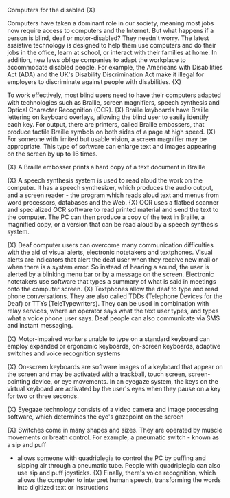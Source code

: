Computers for the disabled
{X}

Computers have taken a dominant role in our society,
meaning most jobs now require access to computers and
the Internet. But what happens if a person is blind, deaf or
motor-disabled? They needn't worry. The latest assistive
technology is designed to help them use computers and do
their jobs in the office, learn at school, or interact with their
families at home. In addition, new laws oblige companies
to adapt the workplace to accommodate disabled people.
For example, the Americans with Disabilities Act (ADA)
and the UK's Disability Discrimination Act make it illegal for
employers to discriminate against people with disabilities.
{X}

To work effectively, most blind users need to have their
computers adapted with technologies such as Braille,
screen magnifiers, speech synthesis and Optical
Character Recognition (OCR).
{X}
Braille keyboards have Braille lettering on keyboard
overlays, allowing the blind user to easily identify each key.
For output, there are printers, called Braille embossers, that
produce tactile Braille symbols on both sides of a page at
high speed.
{X}
For someone with limited but usable vision, a screen
magnifier may be appropriate. This type of software can
enlarge text and images appearing on the screen by up to
16 times.

{X}
A Braille embosser prints a hard copy of a text document in Braille

{X}
A speech synthesis system is used to read aloud the work on
the computer. It has a speech synthesizer, which produces
the audio output, and a screen reader - the program which
reads aloud text and menus from word processors, databases
and the Web.
{X}
OCR uses a flatbed scanner and specialized OCR software to
read printed material and send the text to the computer. The
PC can then produce a copy of the text in Braille, a magnified
copy, or a version that can be read aloud by a speech
synthesis system.

{X}
Deaf computer users can overcome many
communication difficulties with the aid of visual alerts,
electronic notetakers and textphones. Visual alerts are
indicators that alert the deaf user when they receive new
mail or when there is a system error. So instead of hearing
a sound, the user is alerted by a blinking menu bar or by a
message on the screen. Electronic notetakers use software
that types a summary of what is said in meetings onto the
computer screen.
{X}
Textphones allow the deaf to type and read phone
conversations. They are also called TDDs (Telephone
Devices for the Deaf) or TTYs (TeleTypewriters). They
can be used in combination with relay services, where
an operator says what the text user types, and types
what a voice phone user says. Deaf people can also
communicate via SMS and instant messaging.

{X}
Motor-impaired workers unable to type on a standard
keyboard can employ expanded or ergonomic
keyboards, on-screen keyboards, adaptive switches
and voice recognition systems

{X}
On-screen keyboards are software images of a keyboard
that appear on the screen and may be activated with a
trackball, touch screen, screen-pointing device, or eye
movements. In an eyegaze system, the keys on the
virtual keyboard are activated by the user's eyes when
they pause on a key for two or three seconds.

{X}
Eyegaze technology consists of a video
camera and image processing software, which
determines the eye's gazepoint on the screen

{X}
Switches come in many shapes and sizes. They are
operated by muscle movements or breath control. For
example, a pneumatic switch - known as a sip and puff
- allows someone with quadriplegia to control the PC by
puffing and sipping air through a pneumatic tube. People
with quadriplegia can also use sip and puff joysticks.
{X}
Finally, there's voice recognition, which allows the
computer to interpret human speech, transforming the
words into digitized text or instructions